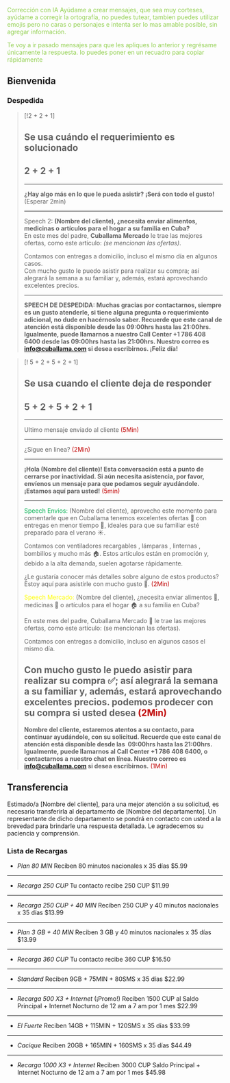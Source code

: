 <font color="#92d050">Corrección con IA</font>
<font color="#92d050">Ayúdame a crear mensajes, que sea muy corteses, ayúdame a corregir la ortografía, no puedes tutear, tambien puedes utilizar emojis pero no caras o personajes e intenta ser lo mas amable posible, sin agregar información.</font>

<font color="#92d050"> Te voy a ir pasado mensajes para que les apliques lo anterior y regrésame únicamente la respuesta. lo puedes poner en un recuadro para copiar rápidamente</font>
## Bienvenida



### Despedida

> [!2 + 2 + 1]
> ## Se usa cuándo el requerimiento es solucionado 
> ## 2 + 2 + 1
> 
> ---
> **¿Hay algo más en lo que le pueda asistir? ¡Será con todo el gusto!** (Esperar 2min)
> 
> ---
> Speech 2: **(Nombre del cliente), ¿necesita enviar alimentos, medicinas o artículos para el hogar a su familia en Cuba?**  
> En este mes del padre, **Cuballama Mercado** le trae las mejores ofertas, como este artículo: _(se mencionan las ofertas)_.
> 
> Contamos con entregas a domicilio, incluso el mismo día en algunos casos.  
> Con mucho gusto le puedo asistir para realizar su compra; así alegrará la semana a su familiar y, además, estará aprovechando excelentes precios.
> 
> ---
> 
> **SPEECH DE DESPEDIDA: Muchas gracias por contactarnos, siempre es un gusto atenderle, si tiene alguna pregunta o requerimiento adicional, no dude en hacérnoslo saber. Recuerde que este canal de atención está disponible desde las 09:00hrs hasta las 21:00hrs. Igualmente, puede llamarnos a nuestro Call Center +1 786 408 6400 desde las 09:00hrs hasta las 21:00hrs. Nuestro correo es info@cuballama.com si desea escribirnos. ¡Feliz día!**
> 


> [! 5 + 2 + 5 + 2 + 1]
> ## Se usa cuando el cliente deja de responder
> ## 5 + 2 + 5 + 2 + 1
> 
> ---
> Ultimo mensaje enviado al cliente <font color="#c00000">(5Min)</font>
> 
> ---
> 
> ¿Sigue en linea? <font color="#c00000">(2Min)</font>
> 
> ---
> **¡Hola (Nombre del cliente)! Esta conversación está a punto de cerrarse por inactividad. Si aún necesita asistencia, por favor, envíenos un mensaje para que podamos seguir ayudándole. ¡Estamos aquí para usted!** <font color="#c00000">(5min)</font>
> 
> ---
>  <font color="#00b050">Speech Envios:</font> (Nombre del cliente), aprovecho este momento para comentarle que en Cuballama tenemos excelentes ofertas 🌟 con entregas en menor tiempo 🚚, ideales para que su familiar esté preparado para el verano ☀️.
>  
> Contamos con ventiladores recargables , lámparas , linternas , bombillos y mucho más 🏠. Estos artículos están en promoción y, debido a la alta demanda, suelen agotarse rápidamente.
> 
> ¿Le gustaría conocer más detalles sobre alguno de estos productos? Estoy aquí para asistirle con mucho gusto 🤝.
> <font color="#c00000">(2Min)</font>
>
>
> <font color="#ffff00">Speech Mercado:</font> (Nombre del cliente), ¿necesita enviar alimentos 🍗, medicinas 💊 o artículos para el hogar 🏠 a su familia en Cuba?
>
> En este mes del padre, Cuballama Mercado 🛒 le trae las mejores ofertas, como este artículo: (se mencionan las ofertas).
>
> Contamos con entregas a domicilio, incluso en algunos casos el mismo día.
>
> Con mucho gusto le puedo asistir para realizar su compra ✅; así alegrará la semana a su familiar y, además, estará aprovechando excelentes precios.
> podemos prodecer con su compra si usted desea
 <font color="#c00000">(2Min)</font>
> ---
> **Nombre del cliente, estaremos atentos a su contacto, para continuar ayudándole, con su solicitud. Recuerde que este canal de atención está disponible desde las  09:00hrs hasta las 21:00hrs. Igualmente, puede llamarnos al Call Center +1 786 408 6400, o contactarnos a nuestro chat en línea. Nuestro correo es [info@cuballama.com](mailto:info@cuballama.com) si desea escribirnos.**
> <font color="#c00000">(1Min)</font>
> 



## Transferencia

Estimado/a [Nombre del cliente], para una mejor atención a su solicitud, es necesario transferirla al departamento de [Nombre del departamento]. Un representante de dicho departamento se pondrá en contacto con usted a la brevedad para brindarle una respuesta detallada. Le agradecemos su paciencia y comprensión.

### Lista de Recargas

- *Plan 80 MIN*
  Reciben 80 minutos nacionales x 35 días
  $5.99
---
- *Recarga 250 CUP*
  Tu contacto recibe 250 CUP
  $11.99
---
- *Recarga 250 CUP + 40 MIN*
  Reciben 250 CUP y 40 minutos nacionales x 35 días
  $13.99
---
- *Plan 3 GB + 40 MIN*
  Reciben 3 GB y 40 minutos nacionales x 35 días
  $13.99
---
- *Recarga 360 CUP*
  Tu contacto recibe 360 CUP
  $16.50
---
- *Standard*
  Reciben 9GB + 75MIN + 80SMS x 35 días
  $22.99
---
- *Recarga 500 X3 + Internet* (¡Promo!)
  Reciben 1500 CUP al Saldo Principal + Internet Nocturno de 12 am a 7 am por 1 mes
  $22.99
---
- *El Fuerte*
  Reciben 14GB + 115MIN + 120SMS x 35 días
  $33.99
---
- *Cacique*
  Reciben 20GB + 165MIN + 160SMS x 35 días
  $44.49
---
- *Recarga 1000 X3 + Internet*
  Reciben 3000 CUP Saldo Principal + Internet Nocturno de 12 am a 7 am por 1 mes
  $45.98
  
